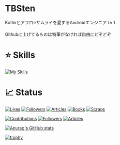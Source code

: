# TBSten

Kotlinとアフロ⭐️サムライを愛するAndroidエンジニア Lv 1

Githubに上げてるものは特筆がなければ自由にどぞどぞ


# ⭐️ Skills

[![My Skills](https://skillicons.dev/icons?i=kotlin,androidstudio,react)](https://skillicons.dev)


# 📈 Status

[![Likes](https://badgen.org/img/zenn/tbsten/likes?style=plastic)](https://zenn.dev/tbsten)
[![Followers](https://badgen.org/img/zenn/tbsten/followers?style=plastic)](https://zenn.dev/tbsten)
[![Articles](https://badgen.org/img/zenn/tbsten/articles?style=plastic)](https://zenn.dev/tbsten)
[![Books](https://badgen.org/img/zenn/tbsten/books?style=plastic)](https://zenn.dev/tbsten?tab=books)
[![Scraps](https://badgen.org/img/zenn/tbsten/scraps?style=plastic)](https://zenn.dev/tbsten?tab=scraps)

[![Contributions](https://badgen.org/img/qiita/tbsten/contributions?style=plastic)](https://qiita.com/tbsten)
[![Followers](https://badgen.org/img/qiita/tbsten/followers?style=plastic)](https://qiita.com/tbsten)
[![Articles](https://badgen.org/img/qiita/tbsten/articles?style=plastic)](https://qiita.com/tbsten)

[![Anurag's GitHub stats](https://github-readme-stats.vercel.app/api?username=TBSten)](https://github.com/anuraghazra/github-readme-stats)

[![trophy](https://github-profile-trophy.vercel.app/?username=TBSten&theme=onedark)](https://github.com/ryo-ma/github-profile-trophy)
